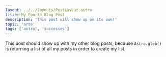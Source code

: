 ```yaml
---
layout: ../../layouts/PostLayout.astro
title: My Fourth Blog Post
description: 'This post will show up on its own!'
topic: 'arte'
tags: ['astro', 'successes']
---
```


This post should show up with my other blog posts, because `Astro.glob()` is returning a list of all my posts in order to create my list.
